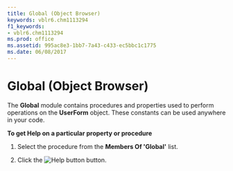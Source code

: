 ```yaml
---
title: Global (Object Browser)
keywords: vblr6.chm1113294
f1_keywords:
- vblr6.chm1113294
ms.prod: office
ms.assetid: 995ac8e3-1bb7-7a43-c433-ec5bbc1c1775
ms.date: 06/08/2017
---
```



# Global (Object Browser)

The **Global** module contains procedures and properties used to perform operations on the **UserForm** object. These constants can be used anywhere in your code.

 **To get Help on a particular property or procedure**




1. Select the procedure from the **Members Of 'Global'** list.
    
2. Click the 
![Help button](images/but_help_ZA01201583.gif) button.
    


